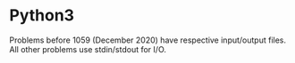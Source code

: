 # Python3

Problems before 1059 (December 2020) have respective input/output files. All other problems use stdin/stdout for I/O.
